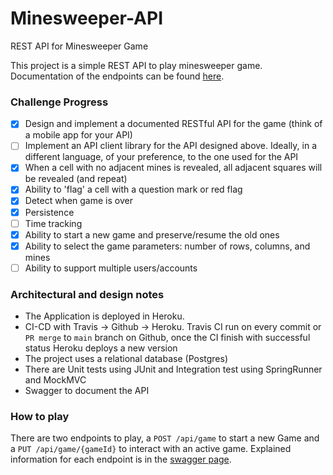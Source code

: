 # Minesweeper-API
REST API for Minesweeper Game

This project is a simple REST API to play minesweeper game.
Documentation of the endpoints can be found [here][swagger-link].

### Challenge Progress

- [X] Design and implement a documented RESTful API for the game (think of a mobile app for your API)
- [ ] Implement an API client library for the API designed above. Ideally, in a different language, of your preference, to the one used for the API
- [X] When a cell with no adjacent mines is revealed, all adjacent squares will be revealed (and repeat)
- [X] Ability to 'flag' a cell with a question mark or red flag
- [X] Detect when game is over
- [X] Persistence
- [ ] Time tracking
- [X] Ability to start a new game and preserve/resume the old ones
- [X] Ability to select the game parameters: number of rows, columns, and mines
- [ ] Ability to support multiple users/accounts

### Architectural and design notes 

- The Application is deployed in Heroku.
- CI-CD with Travis -> Github -> Heroku. Travis CI run on every commit or `PR merge`
to `main` branch on Github, once the CI finish with successful status Heroku 
  deploys a new version
- The project uses a relational database (Postgres)
- There are Unit tests using JUnit and Integration test using SpringRunner and MockMVC
- Swagger to document the API

### How to play
There are two endpoints to play, a `POST /api/game` to start a new Game and a `PUT /api/game/{gameId}` to interact with an active game.
Explained information for each endpoint is in the [swagger page][swagger-link].

[swagger-link]: https://minesweeper-rest-api.herokuapp.com/swagger-ui.html